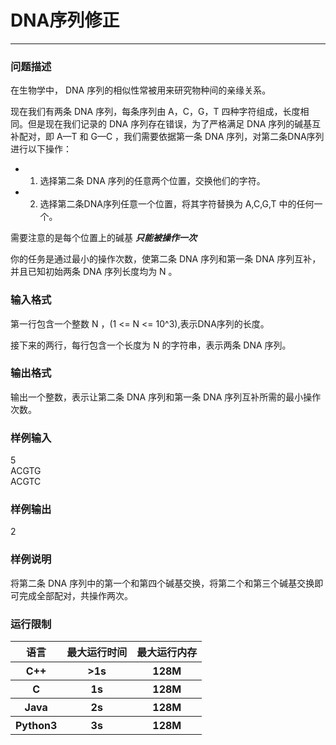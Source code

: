 # DNA序列修正
***
### 问题描述

在生物学中， DNA 序列的相似性常被用来研究物种间的亲缘关系。  

现在我们有两条 DNA 序列，每条序列由 A，C，G，T 四种字符组成，长度相同。但是现在我们记录的 DNA 序列存在错误，为了严格满足 DNA 序列的碱基互补配对，即 A—T 和 G—C ，我们需要依据第一条 DNA 序列，对第二条DNA序列进行以下操作：  

* 1. 选择第二条 DNA 序列的任意两个位置，交换他们的字符。
  
* 2. 选择第二条DNA序列任意一个位置，将其字符替换为 A,C,G,T 中的任何一个。

需要注意的是每个位置上的碱基 ***只能被操作一次***  

你的任务是通过最小的操作次数，使第二条 DNA 序列和第一条 DNA 序列互补，并且已知初始两条 DNA 序列长度均为 N 。  

### 输入格式

第一行包含一个整数 N ，(1 <= N <= 10^3),表示DNA序列的长度。  

接下来的两行，每行包含一个长度为 N 的字符串，表示两条 DNA 序列。  

### 输出格式

输出一个整数，表示让第二条 DNA 序列和第一条 DNA 序列互补所需的最小操作次数。  

### 样例输入

5  
ACGTG  
ACGTC  

### 样例输出
2  

### 样例说明

将第二条 DNA 序列中的第一个和第四个碱基交换，将第二个和第三个碱基交换即可完成全部配对，共操作两次。  

### 运行限制

<table>
  <tr>
    <th>语言</th>
    <th>最大运行时间</th>
    <th>最大运行内存</th>
  </tr>
  <tr>
    <th>C++</th>
    <th>>1s</th>
    <th>128M</th>
  </tr>
  <tr>
    <th>C</th>
    <th>1s</th>
    <th>128M</th>
  </tr>
  <tr>
    <th>Java</th>
    <th>2s</th>
    <th>128M</th>
  </tr>
  <tr>
    <th>Python3</th>
    <th>3s</th>
    <th>128M</th>
  </tr>
</table>
